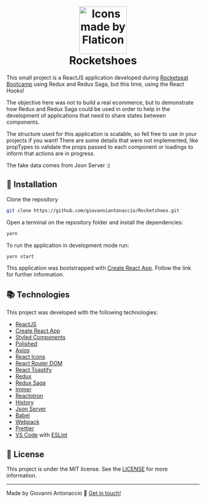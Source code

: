 <h1 align="center">
    <img alt="Icons made by Flaticon" src="https://image.flaticon.com/icons/svg/1108/1108832.svg" height="124" width="124">
    <br>
    Rocketshoes
</h1>

This small project is a ReactJS application developed during [Rocketseat Bootcamp](https://rocketseat.com.br/bootcamp) using Redux and Redux Saga, but this time, using the React Hooks!

The objective here was not to build a real ecommerce, but to demonstrate how Redux and Redux Saga could be used in order to help in the development of applications that need to share states between components.

The structure used for this application is scalable, so fell free to use in your projects if you want! There are some details that were not implemented, like propTypes to validate the props passed to each component or loadings to inform that actions are in progress.

The fake data comes from Json Server :)

## :rocket: Installation

Clone the repository

```bash
git clone https://github.com/giovanniantonaccio/Rocketshoes.git
```

Open a terminal on the repository folder and install the dependencies:

```bash
yarn
```

To run the application in development mode run:

```bash
yarn start
```

This application was bootstrapped with [Create React App](https://github.com/facebook/create-react-app). Follow the link for further information.

## :books: Technologies

This project was developed with the following technologies:

- [ReactJS](https://reactjs.org/)
- [Create React App](https://github.com/facebook/create-react-app)
- [Styled Components](https://www.styled-components.com/)
- [Polished](https://github.com/styled-components/polished)
- [Axios](https://github.com/axios/axios)
- [React Icons](https://www.npmjs.com/package/react-icons)
- [React Router DOM](https://www.npmjs.com/package/react-router-dom)
- [React Toastify](https://github.com/fkhadra/react-toastify)
- [Redux](https://redux.js.org/)
- [Redux Saga](https://github.com/redux-saga/redux-saga)
- [Immer](https://github.com/immerjs/immer)
- [Reactotron](https://github.com/infinitered/reactotron)
- [History](https://github.com/browserstate/history.js/)
- [Json Server](https://github.com/typicode/json-server)
- [Babel](https://babeljs.io/)
- [Webpack](https://webpack.js.org/)
- [Prettier](https://prettier.io/)
- [VS Code](https://code.visualstudio.com/) with [ESLint](https://marketplace.visualstudio.com/items?itemName=dbaeumer.vscode-eslint)


## :memo: License

This project is under the MIT license. See the [LICENSE](https://github.com/giovanniantonaccio/rocketshoes-hooks/blob/master/LICENSE) for more information.

---

Made by Giovanni Antonaccio :wave: [Get in touch!](https://www.linkedin.com/in/giovanniantonaccio/)
